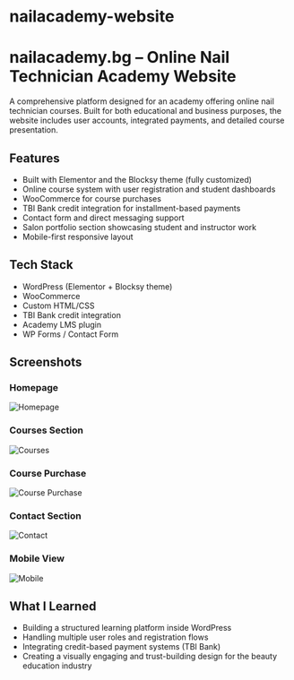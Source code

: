 # nailacademy-website
# nailacademy.bg – Online Nail Technician Academy Website

A comprehensive platform designed for an academy offering online nail technician courses. Built for both educational and business purposes, the website includes user accounts, integrated payments, and detailed course presentation.

## Features
- Built with Elementor and the Blocksy theme (fully customized)
- Online course system with user registration and student dashboards
- WooCommerce for course purchases
- TBI Bank credit integration for installment-based payments
- Contact form and direct messaging support
- Salon portfolio section showcasing student and instructor work
- Mobile-first responsive layout

## Tech Stack
- WordPress (Elementor + Blocksy theme)
- WooCommerce
- Custom HTML/CSS
- TBI Bank credit integration
- Academy LMS plugin 
- WP Forms / Contact Form

## Screenshots

### Homepage
![Homepage](https://github.com/user-attachments/assets/0d46e604-e477-459d-8b87-6ebff8b98103)

### Courses Section
![Courses](https://github.com/user-attachments/assets/5ba829a6-167d-4a0c-bd98-37f0e51c6dca)

### Course Purchase
![Course Purchase](https://github.com/user-attachments/assets/5c1868bd-bf12-437e-a5f3-8d667739c950)


### Contact Section
![Contact](https://github.com/user-attachments/assets/61466278-230a-4102-8482-fe62736a8ba7)

### Mobile View
![Mobile](https://github.com/user-attachments/assets/734da57a-a9e8-4d21-abc7-fb9b95d16f87)

## What I Learned
- Building a structured learning platform inside WordPress
- Handling multiple user roles and registration flows
- Integrating credit-based payment systems (TBI Bank)
- Creating a visually engaging and trust-building design for the beauty education industry
